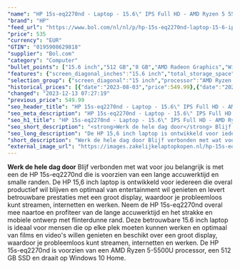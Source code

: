 ```yaml
---
"name": "HP 15s-eq2270nd - Laptop - 15.6\" IPS Full HD - AMD Ryzen 5 5500U / 2.1 GHz - 8 GB RAM - 512 GB SSD NVMe - AMD Radeon Graphics - Wi-Fi 5, Bluetooth - Windows 10 Home in S mode - zilver"
"brand": "HP"
"feed_url": "https://www.bol.com/nl/nl/p/hp-15s-eq2270nd-laptop-15-6-ips-full-hd-amd-ryzen-5-5500u-2-1-ghz-8-gb-ram-512-gb-ssd-nvme-amd-radeon-graphics-wi-fi-5-bluetooth-windows-10-home-in-s-mode-zilver/9300000029171764"
"price": 535
"currency": "EUR"
"GTIN": "0195908629818"
"supplier": "Bol.com"
"category": "Computer"
"bullet_points": ["15.6 inch","512 GB","8 GB","AMD Radeon Graphics","Windows"]
"features": {"screen_diagonal_inches":"15.6 inch","total_storage_space":"512 GB","memory_size":"8 GB","graphics_card":"AMD Radeon Graphics","operating_system":"Windows"}
"selection_group": {"screen_diagonal":"15 inch","processor":"AMD Ryzen 5","changed_price_past_3_days":true,"product_family":"HP 15s"}
"historical_prices": [{"date":"2023-08-03","price":549.99},{"date":"2023-12-13","price":535}]
"changed": "2023-12-13 07:27:19"
"previous_price": 549.99
"seo_header_title": "HP 15s-eq2270nd - Laptop - 15.6\" IPS Full HD - AMD Ryzen 5 5500U / 2.1 GHz - 8 GB RAM - 512 GB SSD NVMe - AMD Radeon Graphics - Wi-Fi 5, Bluetooth - Windows 10 Home in S mode - zilver"
"seo_meta_description": "HP 15s-eq2270nd - Laptop - 15.6\" IPS Full HD - AMD Ryzen 5 5500U / 2.1 GHz - 8 GB RAM - 512 GB SSD NVMe - AMD Radeon Graphics - Wi-Fi 5, Bluetooth - Windows 10 Home in S mode - zilver"
"seo_h1_title": "HP 15s-eq2270nd - Laptop - 15.6\" IPS Full HD - AMD Ryzen 5 5500U / 2.1 GHz - 8 GB RAM - 512 GB SSD NVMe - AMD Radeon Graphics - Wi-Fi 5, Bluetooth - Windows 10 Home in S mode - zilver"
"seo_short_description": "<strong>Werk de hele dag door</strong> Blijf verbonden met wat voor jou belangrijk is met een de HP 15s-eq2270nd die is voorzien van een lange accuwerktijd en smalle randen."
"seo_long_description": "De HP 15,6 inch laptop is ontwikkeld voor iedereen die overal productief wil blijven en optimaal van entertainment wil genieten en levert betrouwbare prestaties met een groot display, waardoor je probleemloos kunt streamen, internetten en werken. Neem de HP 15s-eq2270nd overal mee naartoe en profiteer van de lange accuwerktijd en het strakke en mobiele ontwerp met flinterdunne rand. Deze betrouwbare 15. 6 inch laptop is ideaal voor mensen die op elke plek moeten kunnen werken en optimaal van films en video's willen genieten en beschikt over een groot display, waardoor je probleemloos kunt streamen, internetten en werken. De HP 15s-eq2270nd is voorzien van een AMD Ryzen 5-5500U processor, een 512 GB SSD en draait op Windows 10 Home."
"short_description": "Werk de hele dag door Blijf verbonden met wat voor jou belangrijk is met een de HP 15s-eq2270nd die is voorzien van een lange accuwerktijd en smalle randen. De HP 15,6 inch laptop is ontwikkeld voor iedereen die overal productief wil blijven en optimaal van entertainment wil genieten en levert betrouwbare prestaties met een groot display, waardoor je probleemloos kunt streamen, internetten en werken. Neem de HP 15s-eq2270nd overal mee naartoe en profiteer van de lange accuwerktijd en het strakke en mobiele ontwerp met flinterdunne rand. Deze betrouwbare 15.6 inch laptop is ideaal voor mensen die op elke plek moeten kunnen werken en optimaal van films en video's willen genieten en beschikt over een groot display, waardoor je probleemloos kunt streamen, internetten en werken. De HP 15s-eq2270nd is voorzien van een AMD Ryzen 5-5500U processor, een 512 GB SSD en draait op Windows 10 Home."
"external_image_url": "https://images.zakelijkelaptopkopen.nl/hp-15s-eq2270nd-laptop-15-6-ips-full-hd-amd-ryzen-5-5500u-2-1-ghz-8-gb-ram-512-gb-ssd-nvme-amd-radeon-graphics-wi-fi-5-bluetooth-windows-10-home-in-s-mode-zilver.webp"
---
```


<strong>Werk de hele dag door</strong> Blijf verbonden met wat voor jou belangrijk is met een de HP 15s-eq2270nd die is voorzien van een lange accuwerktijd en smalle randen. De HP 15,6 inch laptop is ontwikkeld voor iedereen die overal productief wil blijven en optimaal van entertainment wil genieten en levert betrouwbare prestaties met een groot display, waardoor je probleemloos kunt streamen, internetten en werken. Neem de HP 15s-eq2270nd overal mee naartoe en profiteer van de lange accuwerktijd en het strakke en mobiele ontwerp met flinterdunne rand. Deze betrouwbare 15.6 inch laptop is ideaal voor mensen die op elke plek moeten kunnen werken en optimaal van films en video's willen genieten en beschikt over een groot display, waardoor je probleemloos kunt streamen, internetten en werken. De HP 15s-eq2270nd is voorzien van een AMD Ryzen 5-5500U processor, een 512 GB SSD en draait op Windows 10 Home.